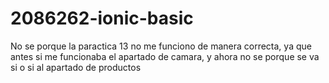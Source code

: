 # 2086262-ionic-basic
No se porque la paractica 13 no me funciono de manera correcta, ya que antes si me funcionaba el apartado de camara, y ahora no se porque se va si o si al apartado de productos 
